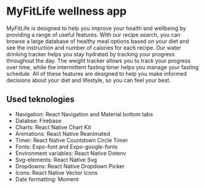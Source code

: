 # MyFitLife wellness app

MyFitLife is designed to help you improve your health and wellbeing by providing a range of useful features. With our recipe search, you can browse a large database of healthy meal options based on your diet and see the instruction and number of calories for each recipe. Our water drinking tracker helps you stay hydrated by tracking your progress throughout the day. The weight tracker allows you to track your progress over time, while the intermittent fasting timer helps you manage your fasting schedule. All of these features are designed to help you make informed decisions about your diet and lifestyle, so you can feel your best.

## Used teknologies

  * Navigation: React Navigation and Material bottom tabs
  * Databse: Firebase
  * Charts: React Native Chart Kit
  * Animations: React Native Reanimated 
  * Timer: React Native Countdown Circle Timer
  * Fonts: Expo-font and Expo-google-fonts
  * Environment variables: React Native Dotenv
  * Svg-elements: React Native Svg
  * Dropdowns: React Native Dropdown Picker
  * Icons: React Native Vector Icons
  * Date formatting: Moment